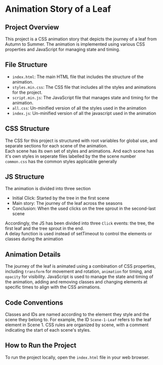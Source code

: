 # Animation Story of a Leaf

## Project Overview

This project is a CSS animation story that depicts the journey of a leaf from Autumn to Summer. The animation is implemented using various CSS properties and JavaScript for managing state and timing.

## File Structure

- `index.html`: The main HTML file that includes the structure of the animation.
- `styles.min.css`: The CSS file that includes all the styles and animations for the project.
- `script.min.js`: The JavaScript file that manages state and timing for the animation.
- `all.css`: Un-minified version of all the styles used in the animation
- `index.js`: Un-minified version of all the javascript used in the animation

## CSS Structure

The CSS for this project is structured with root variables for global use, and separate sections for each scene of the animation. 
<br> Each scene has its own set of styles and animations. And each scene has it's own styles in seperate files labelled by the the scene number
<br> `common.css` has the common styles applicable generally

## JS Structure

The animation is divided into three section
- Initial Click: Started by the tree in the first scene
- Main story: The journey of the leaf across the seasons
- Conclusion: When the used clicks on the tree sprout in the second-last scene

Accordingly, the JS has been divided into three `Click` events: the tree, the first leaf and the tree sprout in the end.
<br> A delay function is used instead of setTimeout to control the elements or classes during the animation

## Animation Details

The journey of the leaf is animated using a combination of CSS properties, including `transform` for movement and rotation, `animation` for timing, and `opacity` for visibility. JavaScript is used to manage the state and timing of the animation, adding and removing classes and changing elements at specific times to align with the CSS animations.

## Code Conventions

Classes and IDs are named according to the element they style and the scene they belong to. For example, the ID `Scene-1-Leaf` refers to the leaf element in Scene 1. CSS rules are organized by scene, with a comment indicating the start of each scene's styles.

## How to Run the Project

To run the project locally, open the `index.html` file in your web browser.